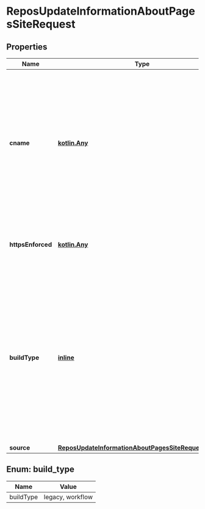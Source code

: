 
# ReposUpdateInformationAboutPagesSiteRequest

## Properties
Name | Type | Description | Notes
------------ | ------------- | ------------- | -------------
**cname** | [**kotlin.Any**](.md) | Specify a custom domain for the repository. Sending a &#x60;null&#x60; value will remove the custom domain. For more about custom domains, see \&quot;[Using a custom domain with GitHub Pages](https://docs.github.com/articles/using-a-custom-domain-with-github-pages/).\&quot; |  [optional]
**httpsEnforced** | [**kotlin.Any**](.md) | Specify whether HTTPS should be enforced for the repository. |  [optional]
**buildType** | [**inline**](#BuildType) | The process by which the GitHub Pages site will be built. &#x60;workflow&#x60; means that the site is built by a custom GitHub Actions workflow. &#x60;legacy&#x60; means that the site is built by GitHub when changes are pushed to a specific branch. |  [optional]
**source** | [**ReposUpdateInformationAboutPagesSiteRequestSource**](ReposUpdateInformationAboutPagesSiteRequestSource.md) |  |  [optional]


<a id="BuildType"></a>
## Enum: build_type
Name | Value
---- | -----
buildType | legacy, workflow



